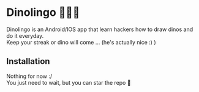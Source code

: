 # Dinolingo 🦖🌸✨

Dinolingo is an Android/IOS app that learn hackers how to draw dinos and do it everyday. \
Keep your streak or dino will come ... (he's actually nice :) ) 

## Installation

Nothing for now :/ \
You just need to wait, but you can star the repo 🌟
